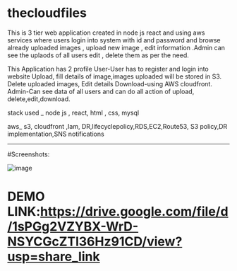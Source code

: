 # thecloudfiles

This is 3 tier web application created in node js react and using aws services where users login into system with id and password and browse already uploaded images , upload new image , edit information .Admin can see the uplaods of all users edit , delete them as per the need.

This Application has 2 profile
 User-User has to register and login into website
      Upload, fill details of image,images uploaded will be stored in S3.
      Delete uploaded images,
      Edit details
      Download-using AWS cloudfront.
 Admin-Can see data of all users and can do all action of upload, delete,edit,download.

stack used _ node js , react, html , css, mysql

aws_ s3, cloudfront ,Iam, DR,lifecyclepolicy,RDS,EC2,Route53, S3 policy,DR implementation,SNS notifications

____________________________________________________________________________________________________________________________________________________________________

#Screenshots:

![image](https://user-images.githubusercontent.com/111553278/212234520-dc568df3-b85f-442e-8b0d-712540262f89.png)


# DEMO LINK:https://drive.google.com/file/d/1sPGg2VZYBX-WrD-NSYCGcZTl36Hz91CD/view?usp=share_link

